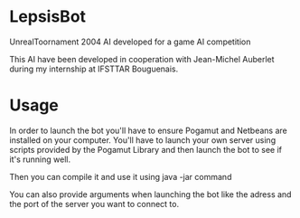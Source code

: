 # LepsisBot
UnrealToornament 2004 AI developed  for a game AI competition

This AI have been developed in cooperation with Jean-Michel Auberlet during my internship at IFSTTAR Bouguenais.



# Usage
 In order to launch the bot you'll have to ensure Pogamut and Netbeans are installed on your computer.
 You'll have to launch your own server using scripts provided by the Pogamut Library and then launch the bot to see if it's running well.
 
 Then you can compile it and use it using java -jar command
 
 You can also provide arguments when launching the bot like the adress and the port of the server you want to connect to.
 
